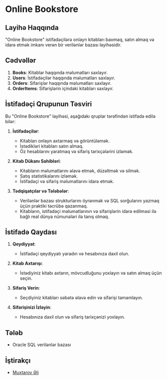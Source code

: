 # Online Bookstore

## Layihə Haqqında
"Online Bookstore" istifadəçilərə onlayn kitabları baxmaq, satın almaq və idarə etmək imkanı verən bir verilənlər bazası layihəsidir.

## Cədvəllər
1. **Books**: Kitablar haqqında məlumatları saxlayır.
2. **Users**: İstifadəçilər haqqında məlumatları saxlayır.
3. **Orders**: Sifarişlər haqqında məlumatları saxlayır.
4. **OrderItems**: Sifarişlərin içindəki kitabları saxlayır.

## İstifadəçi Qrupunun Təsviri

Bu "Online Bookstore" layihəsi, aşağıdakı qruplar tərəfindən istifadə edilə bilər:

1. **İstifadəçilər**:
   - Kitabları onlayn axtarmaq və görüntüləmək.
   - İstədikləri kitabları satın almaq.
   - Öz hesablarını yaratmaq və sifariş tarixçələrini izləmək.

2. **Kitab Dükanı Sahibləri**:
   - Kitabların məlumatlarını əlavə etmək, düzəltmək və silmək.
   - Satış statistikalarını izləmək.
   - İstifadəçi və sifariş məlumatlarını idarə etmək.

3. **Tədqiqatçılar və Tələbələr**:
   - Verilənlər bazası strukturlarını öyrənmək və SQL sorğularını yazmaq üçün praktiki təcrübə qazanmaq.
   - Kitabların, istifadəçi məlumatlarının və sifarişlərin idarə edilməsi ilə bağlı real dünya nümunələri ilə tanış olmaq.

## İstifadə Qaydası

1. **Qeydiyyat**:
   - İstifadəçi qeydiyyatı yaradın və hesabınıza daxil olun.
   
2. **Kitab Axtarışı**:
   - İstədiyiniz kitabı axtarın, mövcudluğunu yoxlayın və satın almaq üçün seçin.

3. **Sifariş Verin**:
   - Seçdiyiniz kitabları səbətə əlavə edin və sifarişi tamamlayın.

4. **Sifarişinizi İzləyin**:
   - Hesabınıza daxil olun və sifariş tarixçənizi yoxlayın.

## Tələb
- Oracle SQL verilənlər bazası

## İştirakçı
- [Muxtarov Əli](https://github.com/muxtarovali)